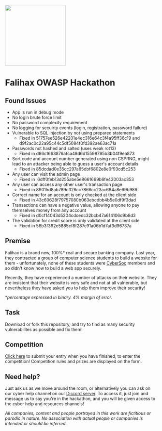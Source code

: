 <img src="static/falihax.png" width="200" />

# Falihax OWASP Hackathon

## Found Issues
- App is run in debug mode
- No login brute force limit
- No password complexity requirement
- No logging for secuirty events (login, registration, password failure)
- Vulnerable to SQL injection by not using prepared statements
	- Fixed in 51757ee526e42201e4ec316e64c3f4a95ff36c19 and d9f2ac0c22a95c44c5df5084f0fd392ae63ac71a
- Passwords not hashed and salted (uses weak rot13)
	- Fixed in d86c1663876afca48d6d15598795b3b04f9ea873
- Sort code and account number generated using non CSPRNG, might lead to an attacker being able to guess a user's account details
	- Fixed in 85dcdad0e35cc297a65dbf6802e8e0f93cd5c253
- Any user can visit the admin page
	- Fixed in  6dff0feb13d255abe5e8661669b6fe43003ac353
- Any user can access any other user's transaction page
	- Fixed in 89015d8ab789c326cc7866cc23ac684a8e69b986
- Correct name for an account is only checked at the client side
	- Fixed in 43c60628f79757080b063ebcdbb4b5e0df9f3dad
- Transactions can have a negative value, allowing anyone to pay themselves money from any account
	- Fixed in d0cf14043d5204cdcedc32bcb47a614106d9b8d3
- The validation for credit score is only validated at the client side
	- Fixed in 58b3f362e5885cf8f287c91a06b1d7af3d96737a

## Premise
Falihax is a brand new, 100%* real and secure banking company. Last year, they
contracted a group of computer science students to build a website for them -
unfortunately, none of these students
were [CyberSoc](https://cybersoc.org.uk/?r=falihax) members and so didn't know
how to build a web app securely.

Recently, they have experienced a number of
attacks on their website. They are insistent that their website is very safe and
not at all vulnerable, but nevertheless they have asked you to help them improve
their security!

**percentage expressed in binary. 4% margin of error.*

## Task
Download or fork this repository, and try to find as many security vulnerabilites
as possible and fix them!

## Competition

[Click here](https://forms.office.com/r/hza2ZDWt02) to submit your entry when
you have finished, to enter the competition! Competition rules and prizes are
displayed on the form.

## Need help?
Just ask us as we move around the room, or alternatively you can ask on our
cyber help channel on our [Discord server](https://cybersoc.org.uk/discord).
To access it, just join and message us to say you're in the hackathon, and you
will be given access to the cyber help and resources channels!

*All companies, content and people portrayed in this work
are fictitious or parodic in nature. No association with actual people or
companies is intended or should be inferred.*
